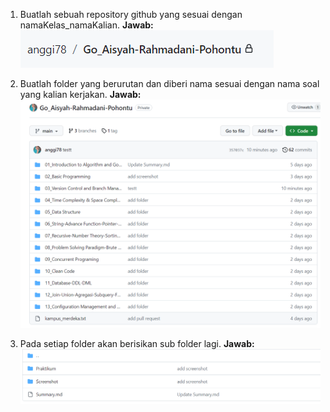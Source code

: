 1.	Buatlah sebuah repository github yang sesuai dengan namaKelas_namaKalian.
  **Jawab:**
    ![Code Review](</03_Version Control and Branch Management (Git)/Screenshot/prioritas1_soal1.png> "Code Review")

2.	Buatlah folder yang berurutan dan diberi nama sesuai dengan nama soal yang kalian kerjakan.
  **Jawab:**
    ![Code Review](</03_Version Control and Branch Management (Git)/Screenshot/prioritas1_soal2.png> "Code Review")

3.	Pada setiap folder akan berisikan sub folder lagi.
  **Jawab:**
    ![Code Review](</03_Version Control and Branch Management (Git)/Screenshot/prioritas1_soal3.png> "Code Review")